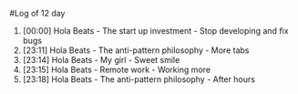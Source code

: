 #Log of 12 day

1. [00:00] Hola Beats - The start up investment - Stop developing and fix bugs
1. [23:11] Hola Beats - The anti-pattern philosophy - More tabs
1. [23:14] Hola Beats - My girl - Sweet smile
1. [23:15] Hola Beats - Remote work - Working more
1. [23:18] Hola Beats - The anti-pattern philosophy - After hours
